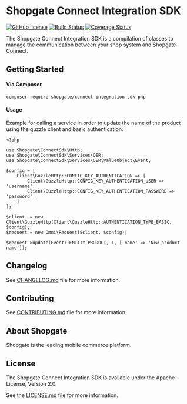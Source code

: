 # Shopgate Connect Integration SDK

[![GitHub license](http://dmlc.github.io/img/apache2.svg)](LICENSE.md)
[![Build Status](https://travis-ci.org/shopgate/connect-integration-sdk-php.svg?branch=master)](https://travis-ci.org/shopgate/connect-integration-sdk-php)
[![Coverage Status](https://coveralls.io/repos/github/shopgate/connect-integration-sdk-php/badge.svg?branch=master)](https://coveralls.io/github/shopgate/connect-integration-sdk-php?branch=master)

The Shopgate Connect Integration SDK is a compilation of classes to manage the communication between your shop system and Shopgate Connect.

## Getting Started
#### Via Composer
```composer require shopgate/connect-integration-sdk-php```

#### Usage
Example for calling a service in order to update the name of the product using the guzzle client and basic authentication:
```
<?php

use Shopgate\ConnectSdk\Http;
use Shopgate\ConnectSdk\Services\OER;
use Shopgate\ConnectSdk\Services\OER\ValueObject\Event;

$config = [
    Client\GuzzleHttp::CONFIG_KEY_AUTHENTICATION => [
        Client\GuzzleHttp::CONFIG_KEY_AUTHENTICATION_USER => 'username',
        Client\GuzzleHttp::CONFIG_KEY_AUTHENTICATION_PASSWORD => 'password',
    ]
];

$client  = new Client\GuzzleHttp(Client\GuzzleHttp::AUTHENTICATION_TYPE_BASIC, $config);
$request = new Omni\Request($client, $config);

$request->update(Event::ENTITY_PRODUCT, 1, ['name' => 'New product name']);

```

## Changelog

See [CHANGELOG.md](CHANGELOG.md) file for more information.

## Contributing

See [CONTRIBUTING.md](docs/CONTRIBUTING.md) file for more information.

## About Shopgate

Shopgate is the leading mobile commerce platform.

## License

The Shopgate Connect Integration SDK is available under the Apache License, Version 2.0.

See the [LICENSE.md](LICENSE.md) file for more information.
